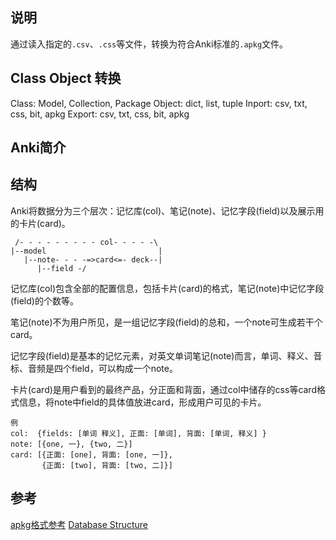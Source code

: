 ## 说明

通过读入指定的`.csv`、`.css`等文件，转换为符合Anki标准的`.apkg`文件。

## Class Object 转换

Class:  Model, Collection, Package
Object: dict, list, tuple
Inport: csv, txt, css, bit, apkg
Export: csv, txt, css, bit, apkg

## Anki简介



## 结构

Anki将数据分为三个层次：记忆库(col)、笔记(note)、记忆字段(field)以及展示用的卡片(card)。

     /- - - - - - - - - col- - - - -\
    |--model                         |
       |--note- - - -=>card<=- deck--|
          |--field -/


记忆库(col)包含全部的配置信息，包括卡片(card)的格式，笔记(note)中记忆字段(field)的个数等。

笔记(note)不为用户所见，是一组记忆字段(field)的总和，一个note可生成若干个card。

记忆字段(field)是基本的记忆元素，对英文单词笔记(note)而言，单词、释义、音标、音频是四个field，可以构成一个note。

卡片(card)是用户看到的最终产品，分正面和背面，通过col中储存的css等card格式信息，将note中field的具体值放进card，形成用户可见的卡片。

    例
    col:  {fields: [单词 释义], 正面: [单词], 背面: [单词, 释义] }
    note: [{one, 一}, {two, 二}]
    card: [{正面: [one], 背面: [one, 一]},
           {正面: [two], 背面: [two, 二]}]


## 参考

[apkg格式参考](http://decks.wikia.com/wiki/Anki_APKG_format_documentation)
[Database Structure](https://github.com/ankidroid/Anki-Android/wiki/Database-Structure)
